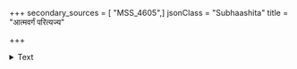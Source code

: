 +++
secondary_sources = [ "MSS_4605",]
jsonClass = "Subhaashita"
title = "आत्मवर्गं परित्यज्य"

+++

<details><summary>Text</summary>

आत्मवर्गं परित्यज्य परवर्गं समाश्रयेत्।  
स्वयमेव लयं याति यथा राजान्यधर्मतः॥
</details>
